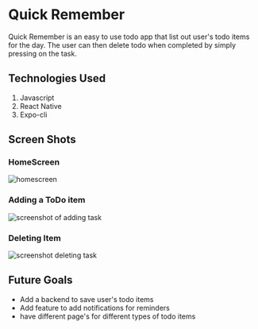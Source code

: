 # Quick Remember 

Quick Remember is an easy to use todo app that list out user's todo items for the day. The user can then delete todo when completed by simply pressing on the task.


## Technologies Used
1. Javascript
2. React Native 
3. Expo-cli

## Screen Shots 
### HomeScreen
![homescreen](./assets/home.png)
### Adding a ToDo item
![screenshot of adding task](./assets/taskAdded.png)
### Deleting Item
![screenshot deleting task](./assets/taskRemove.png)

## Future Goals
* Add a backend to save user's todo items
* Add feature to add notifications for reminders 
* have different page's for different types of todo items 
